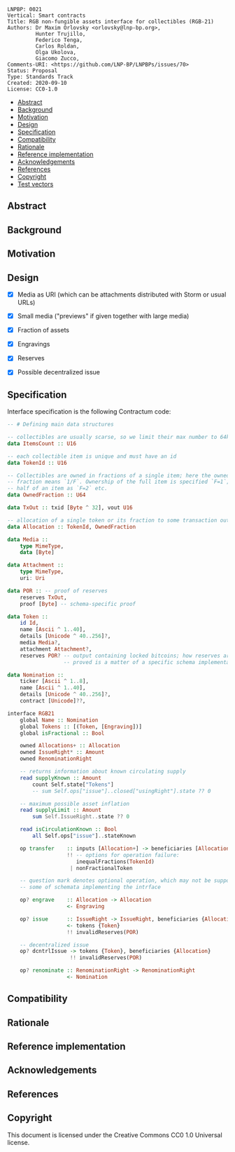 ```
LNPBP: 0021
Vertical: Smart contracts
Title: RGB non-fungible assets interface for collectibles (RGB-21)
Authors: Dr Maxim Orlovsky <orlovsky@lnp-bp.org>,
         Hunter Trujillo,
         Federico Tenga,
         Carlos Roldan,
         Olga Ukolova,
         Giacomo Zucco,
Comments-URI: <https://github.com/LNP-BP/LNPBPs/issues/70>
Status: Proposal
Type: Standards Track
Created: 2020-09-10
License: CC0-1.0
```

- [Abstract](#abstract)
- [Background](#background)
- [Motivation](#motivation)
- [Design](#design)
- [Specification](#specification)
- [Compatibility](#compatibility)
- [Rationale](#rationale)
- [Reference implementation](#reference-implementation)
- [Acknowledgements](#acknowledgements)
- [References](#references)
- [Copyright](#copyright)
- [Test vectors](#test-vectors)


## Abstract


## Background


## Motivation


## Design

- [x] Media as URI (which can be attachments distributed with Storm or usual URLs)
- [x] Small media ("previews" if given together with large media)
- [x] Fraction of assets
- [x] Engravings
- [x] Reserves
- [x] Possible decentralized issue


## Specification

Interface specification is the following Contractum code:

```haskell
-- # Defining main data structures

-- collectibles are usually scarse, so we limit their max number to 64k
data ItemsCount :: U16

-- each collectible item is unique and must have an id
data TokenId :: U16

-- Collectibles are owned in fractions of a single item; here the owned
-- fraction means `1/F`. Ownership of the full item is specified `F=1`;
-- half of an item as `F=2` etc.
data OwnedFraction :: U64

data TxOut :: txid [Byte ^ 32], vout U16

-- allocation of a single token or its fraction to some transaction output
data Allocation :: TokenId, OwnedFraction

data Media ::
    type MimeType,
    data [Byte]

data Attachment ::
    type MimeType,
    uri: Uri

data POR :: -- proof of reserves
    reserves TxOut,
    proof [Byte] -- schema-specific proof 

data Token ::
    id Id,
    name [Ascii ^ 1..40],
    details [Unicode ^ 40..256]?,
    media Media?,
    attachment Attachment?,
    reserves POR? -- output containing locked bitcoins; how reserves are
                  -- proved is a matter of a specific schema implementation

data Nomination :: 
    ticker [Ascii ^ 1..8],
    name [Ascii ^ 1..40],
    details [Unicode ^ 40..256]?,
    contract [Unicode]??,

interface RGB21
    global Name :: Nomination
    global Tokens :: [(Token, [Engraving])]
    global isFractional :: Bool

    owned Allocations+ :: Allocation
    owned IssueRight* :: Amount
    owned RenominationRight

    -- returns information about known circulating supply
    read supplyKnown :: Amount
        count Self.state["Tokens"]
        -- sum Self.ops["issue"]..closed["usingRight"].state ?? 0

    -- maximum possible asset inflation
    read supplyLimit :: Amount
        sum Self.IssueRight..state ?? 0

    read isCirculationKnown :: Bool
        all Self.ops["issue"]..stateKnown

    op transfer    :: inputs [Allocation+] -> beneficiaries [Allocation]
                   !! -- options for operation failure:
                      inequalFractions(TokenId)
                    | nonFractionalToken

    -- question mark denotes optional operation, which may not be supported by 
    -- some of schemata implementing the intrface

    op? engrave    :: Allocation -> Allocation
                   <- Engraving

    op? issue      :: IssueRight -> IssueRight, beneficiaries {Allocation}
                   <- tokens {Token}
                   !! invalidReserves(POR)

    -- decentralized issue
    op? dcntrlIssue -> tokens {Token}, beneficiaries {Allocation}
                    !! invalidReserves(POR)

    op? renominate :: RenominationRight -> RenominationRight
                   <- Nomination
```

## Compatibility


## Rationale


## Reference implementation


## Acknowledgements


## References


## Copyright

This document is licensed under the Creative Commons CC0 1.0 Universal license.
